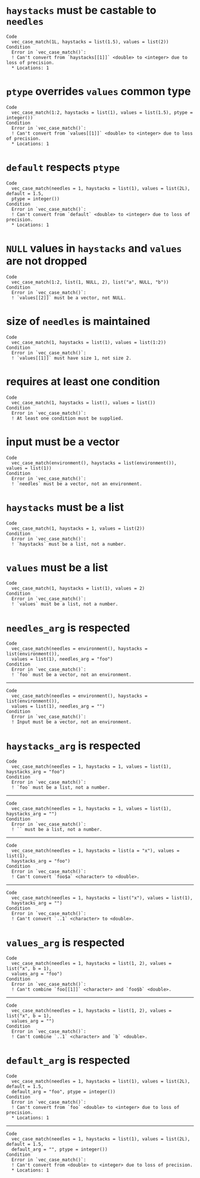 # `haystacks` must be castable to `needles`

    Code
      vec_case_match(1L, haystacks = list(1.5), values = list(2))
    Condition
      Error in `vec_case_match()`:
      ! Can't convert from `haystacks[[1]]` <double> to <integer> due to loss of precision.
      * Locations: 1

# `ptype` overrides `values` common type

    Code
      vec_case_match(1:2, haystacks = list(1), values = list(1.5), ptype = integer())
    Condition
      Error in `vec_case_match()`:
      ! Can't convert from `values[[1]]` <double> to <integer> due to loss of precision.
      * Locations: 1

# `default` respects `ptype`

    Code
      vec_case_match(needles = 1, haystacks = list(1), values = list(2L), default = 1.5,
      ptype = integer())
    Condition
      Error in `vec_case_match()`:
      ! Can't convert from `default` <double> to <integer> due to loss of precision.
      * Locations: 1

# `NULL` values in `haystacks` and `values` are not dropped

    Code
      vec_case_match(1:2, list(1, NULL, 2), list("a", NULL, "b"))
    Condition
      Error in `vec_case_match()`:
      ! `values[[2]]` must be a vector, not NULL.

# size of `needles` is maintained

    Code
      vec_case_match(1, haystacks = list(1), values = list(1:2))
    Condition
      Error in `vec_case_match()`:
      ! `values[[1]]` must have size 1, not size 2.

# requires at least one condition

    Code
      vec_case_match(1, haystacks = list(), values = list())
    Condition
      Error in `vec_case_match()`:
      ! At least one condition must be supplied.

# input must be a vector

    Code
      vec_case_match(environment(), haystacks = list(environment()), values = list(1))
    Condition
      Error in `vec_case_match()`:
      ! `needles` must be a vector, not an environment.

# `haystacks` must be a list

    Code
      vec_case_match(1, haystacks = 1, values = list(2))
    Condition
      Error in `vec_case_match()`:
      ! `haystacks` must be a list, not a number.

# `values` must be a list

    Code
      vec_case_match(1, haystacks = list(1), values = 2)
    Condition
      Error in `vec_case_match()`:
      ! `values` must be a list, not a number.

# `needles_arg` is respected

    Code
      vec_case_match(needles = environment(), haystacks = list(environment()),
      values = list(1), needles_arg = "foo")
    Condition
      Error in `vec_case_match()`:
      ! `foo` must be a vector, not an environment.

---

    Code
      vec_case_match(needles = environment(), haystacks = list(environment()),
      values = list(1), needles_arg = "")
    Condition
      Error in `vec_case_match()`:
      ! Input must be a vector, not an environment.

# `haystacks_arg` is respected

    Code
      vec_case_match(needles = 1, haystacks = 1, values = list(1), haystacks_arg = "foo")
    Condition
      Error in `vec_case_match()`:
      ! `foo` must be a list, not a number.

---

    Code
      vec_case_match(needles = 1, haystacks = 1, values = list(1), haystacks_arg = "")
    Condition
      Error in `vec_case_match()`:
      ! `` must be a list, not a number.

---

    Code
      vec_case_match(needles = 1, haystacks = list(a = "x"), values = list(1),
      haystacks_arg = "foo")
    Condition
      Error in `vec_case_match()`:
      ! Can't convert `foo$a` <character> to <double>.

---

    Code
      vec_case_match(needles = 1, haystacks = list("x"), values = list(1),
      haystacks_arg = "")
    Condition
      Error in `vec_case_match()`:
      ! Can't convert `..1` <character> to <double>.

# `values_arg` is respected

    Code
      vec_case_match(needles = 1, haystacks = list(1, 2), values = list("x", b = 1),
      values_arg = "foo")
    Condition
      Error in `vec_case_match()`:
      ! Can't combine `foo[[1]]` <character> and `foo$b` <double>.

---

    Code
      vec_case_match(needles = 1, haystacks = list(1, 2), values = list("x", b = 1),
      values_arg = "")
    Condition
      Error in `vec_case_match()`:
      ! Can't combine `..1` <character> and `b` <double>.

# `default_arg` is respected

    Code
      vec_case_match(needles = 1, haystacks = list(1), values = list(2L), default = 1.5,
      default_arg = "foo", ptype = integer())
    Condition
      Error in `vec_case_match()`:
      ! Can't convert from `foo` <double> to <integer> due to loss of precision.
      * Locations: 1

---

    Code
      vec_case_match(needles = 1, haystacks = list(1), values = list(2L), default = 1.5,
      default_arg = "", ptype = integer())
    Condition
      Error in `vec_case_match()`:
      ! Can't convert from <double> to <integer> due to loss of precision.
      * Locations: 1

